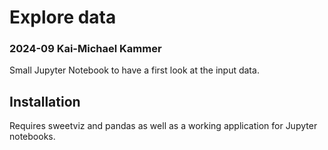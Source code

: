 # Explore data
### 2024-09 Kai-Michael Kammer
Small Jupyter Notebook to have a first look at the input data.

## Installation
Requires sweetviz and pandas as well as a working application for Jupyter notebooks.
